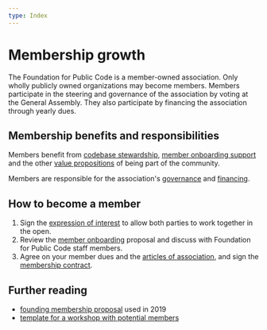 ```yaml
---
type: Index
---
```


# Membership growth

The Foundation for Public Code is a member-owned association. Only wholly publicly owned organizations may become members. Members participate in the steering and governance of the association by voting at the General Assembly. They also participate by financing the association through yearly dues.

## Membership benefits and responsibilities

Members benefit from [codebase stewardship](../codebase-stewardship/index.md), [member onboarding support](member-onboarding-support.md) and the other [value propositions](member-onboarding-support.md) of being part of the community.

Members are responsible for the association's [governance](../../organization/governance-model.md) and [financing](../../organization/financial-model.md).

## How to become a member

1) Sign the [expression of interest](expression-of-interest.md) to allow both parties to work together in the open.
2) Review the [member onboarding](member-onboarding-support.md) proposal and discuss with Foundation for Public Code staff members.
3) Agree on your member dues and the [articles of association](../../organization/articles-of-association.md), and sign the [membership contract](membership-contract.md).

## Further reading

* [founding membership proposal](founding-membership-proposal.md) used in 2019
* [template for a workshop with potential members](founding-membership-workshop.md)
